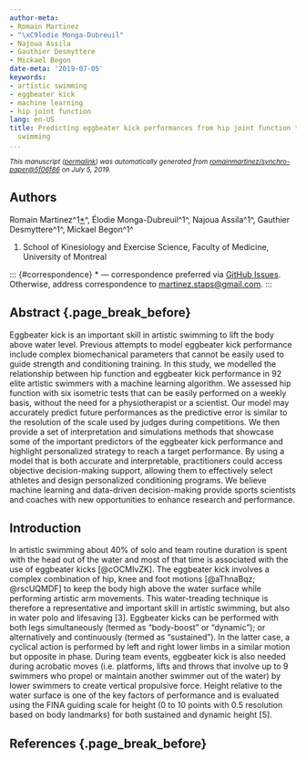 ```yaml
---
author-meta:
- Romain Martinez
- "\xC9lodie Monga-Dubreuil"
- Najoua Assila
- Gauthier Desmyttere
- Mickael Begon
date-meta: '2019-07-05'
keywords:
- artistic swimming
- eggbeater kick
- machine learning
- hip joint function
lang: en-US
title: Predicting eggbeater kick performances from hip joint function testing in artistic
  swimming
...
```







<small><em>
This manuscript
([permalink](https://romainmartinez.github.io/synchro-paper/v/5f06f86db34826c94c161a88d4816633b388160e/))
was automatically generated
from [romainmartinez/synchro-paper@5f06f86](https://github.com/romainmartinez/synchro-paper/tree/5f06f86db34826c94c161a88d4816633b388160e)
on July 5, 2019.
</em></small>

## Authors



Romain Martinez^1[*](#correspondence)^,
Élodie Monga-Dubreuil^1^,
Najoua Assila^1^,
Gauthier Desmyttere^1^,
Mickael Begon^1^


1. School of Kinesiology and Exercise Science, Faculty of Medicine, University of Montreal

::: {#correspondence}
\* — correspondence preferred via [GitHub Issues](https://github.com/romainmartinez/synchro-paper/issues).
Otherwise, address correspondence to <martinez.staps@gmail.com>.
:::


## Abstract {.page_break_before}

Eggbeater kick is an important skill in artistic swimming to lift the body above water level.
Previous attempts to model eggbeater kick performance include complex biomechanical parameters that cannot be easily used to guide strength and conditioning training.
In this study, we modelled the relationship between hip function and eggbeater kick performance in 92 elite artistic swimmers with a machine learning algorithm.
We assessed hip function with six isometric tests that can be easily performed on a weekly basis, without the need for a physiotherapist or a scientist.
Our model may accurately predict future performances as the predictive error is similar to the resolution of the scale used by judges during competitions.
We then provide a set of interpretation and simulations methods that showcase some of the important predictors of the eggbeater kick performance and highlight personalized strategy to reach a target performance.
By using a model that is both accurate and interpretable, practitioners could access objective decision-making support, allowing them to effectively select athletes and design personalized conditioning programs.
We believe machine learning and data-driven decision-making provide sports scientists and coaches with new opportunities to enhance research and performance.


## Introduction

In artistic swimming about 40% of solo and team routine duration is spent with the head out of the water and most of that time is associated with the use of eggbeater kicks [@cOCMIvZK].
The eggbeater kick involves a complex combination of hip, knee and foot motions [@aThnaBqz; @rscUQMDF] to keep the body high above the water surface while performing artistic arm movements.
This water-treading technique is therefore a representative and important skill in artistic swimming, but also in water polo and lifesaving [3].
Eggbeater kicks can be performed with both legs simultaneously (termed as “body-boost” or “dynamic”); or alternatively and continuously (termed as “sustained”).
In the latter case, a cyclical action is performed by left and right lower limbs in a similar motion but opposite in phase.
During team events, eggbeater kick is also needed during acrobatic moves (i.e. platforms, lifts and throws that involve up to 9 swimmers who propel or maintain another swimmer out of the water) by lower swimmers to create vertical propulsive force.
Height relative to the water surface is one of the key factors of performance and is evaluated using the FINA guiding scale for height (0 to 10 points with 0.5 resolution based on body landmarks) for both sustained and dynamic height [5].

## References {.page_break_before}

<!-- Explicitly insert bibliography here -->
<div id="refs"></div>
